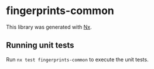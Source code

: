 # fingerprints-common

This library was generated with [Nx](https://nx.dev).

## Running unit tests

Run `nx test fingerprints-common` to execute the unit tests.
